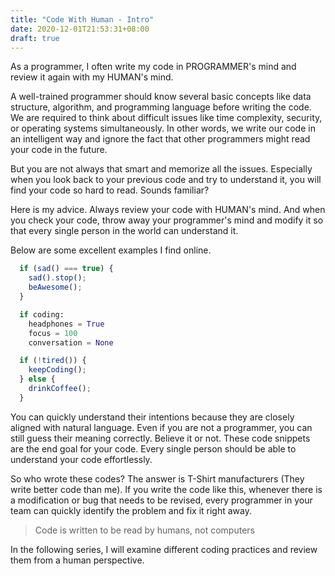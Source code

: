 ```yaml
---
title: "Code With Human - Intro"
date: 2020-12-01T21:53:31+08:00
draft: true
---
```

As a programmer, I often write my code in PROGRAMMER's mind and review it again with my HUMAN's mind.

A well-trained programmer should know several basic concepts like data structure, algorithm, and programming language before writing the code. We are required to think about difficult issues like time complexity, security, or operating systems simultaneously. In other words, we write our code in an intelligent way and ignore the fact that other programmers might read your code in the future.

But you are not always that smart and memorize all the issues.  Especially when you look back to your previous code and try to understand it, you will find your code so hard to read. Sounds familiar? 

Here is my advice. Always review your code with HUMAN's mind. And when you check your code, throw away your programmer's mind and modify it so that every single person in the world can understand it.

Below are some excellent examples I find online.


```javascript
  if (sad() === true) {
    sad().stop();
    beAwesome();
  }
```

```python
  if coding:
    headphones = True
    focus = 100
    conversation = None
```

```javascript
  if (!tired()) {
    keepCoding();
  } else {
    drinkCoffee();
  }
```

You can quickly understand their intentions because they are closely aligned with natural language. Even if you are not a programmer, you can still guess their meaning correctly. Believe it or not. These code snippets are the end goal for your code. Every single person should be able to understand your code effortlessly.

So who wrote these codes? The answer is T-Shirt manufacturers (They write better code than me). If you write the code like this, whenever there is a modification or bug that needs to be revised, every programmer in your team can quickly identify the problem and fix it right away.

>Code is written to be read by humans, not computers

In the following series, I will examine different coding practices and review them from a human perspective.


